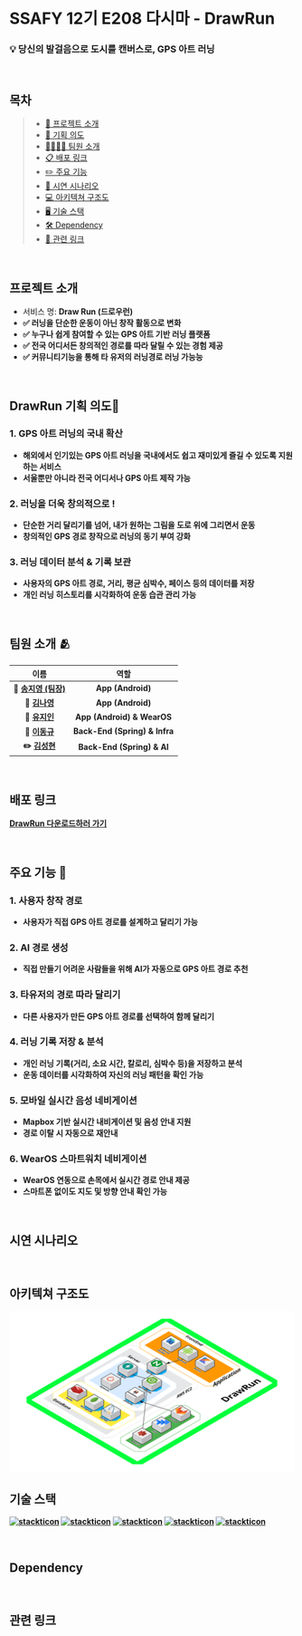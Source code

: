 # SSAFY 12기 E208 다시마 - DrawRun

### 💡 당신의 발걸음으로 도시를 캔버스로, GPS 아트 러닝



<br>

## 목차

> - [👋 프로젝트 소개](#프로젝트-소개)
> - [📖 기획 의도](#기획-의도)
> - [👩‍👩‍👧‍👧 팀원 소개](#팀원-소개)
> - [📋 배포 링크](#배포-링크)
> - [✏️ 주요 기능](#주요-기능)
> - [🚩 시연 시나리오](#시연-시나리오)
> - [💻 아키텍쳐 구조도](#아키텍쳐-구조도)
> - [🖥️ 기술 스택](#기술-스택)
> - [🛠 Dependency](#Dependency)
> - [🔗 관련 링크](#관련-링크)

<br>

## 프로젝트 소개
 - 서비스 명: <b>Draw Run (드로우런) 
 - ✅ 러닝을 단순한 운동이 아닌 창작 활동으로 변화
 - ✅ 누구나 쉽게 참여할 수 있는 GPS 아트 기반 러닝 플랫폼
 - ✅ 전국 어디서든 창의적인 경로를 따라 달릴 수 있는 경험 제공
 - ✅ 커뮤니티기능을 통해 타 유저의 러닝경로 러닝 가능능

<br>

## DrawRun 기획 의도🎨 
### 1. GPS 아트 러닝의 국내 확산
- 해외에서 인기있는 GPS 아트 러닝을 국내에서도 쉽고 재미있게 즐길 수 있도록 지원하는 서비스
- 서울뿐만 아니라 전국 어디서나 GPS 아트 제작 가능
### 2. 러닝을 더욱 창의적으로 !
- 단순한 거리 달리기를 넘어, 내가 원하는 그림을 도로 위에 그리면서 운동
- 창의적인 GPS 경로 창작으로 러닝의 동기 부여 강화
### 3. 러닝 데이터 분석 & 기록 보관
- 사용자의 GPS 아트 경로, 거리, 평균 심박수, 페이스 등의 데이터를 저장
- 개인 러닝 히스토리를 시각화하여 운동 습관 관리 가능

<br>

## 팀원 소개 🫂
| 이름 | 역할 |
|:--:|:--:|
| 👑 **[송지영 (팀장)](https://github.com/xongeeuse)** | App (Android) |
| 🌟 **[김나영](https://github.com/skdud5126)** | App (Android) |
| 🎉 **[유지인](https://github.com/Yu-jiin)** | App (Android) & WearOS |
| 🐶 **[이동규](https://github.com/Iwannabegosu)** | Back-End (Spring) & Infra |
| ✏️ **[김성현](https://github.com/SeonghyeonKim)** | Back-End (Spring) & AI |

<br>

## 배포 링크

[DrawRun 다운로드하러 가기]()

<br>

## 주요 기능 🚀
### 1. 사용자 창작 경로  
 - 사용자가 직접 GPS 아트 경로를 설계하고 달리기 가능  

### 2. AI 경로 생성  
 - 직접 만들기 어려운 사람들을 위해 **AI가 자동으로 GPS 아트 경로 추천**  

### 3. 타유저의 경로 따라 달리기  
 - 다른 사용자가 만든 **GPS 아트 경로를 선택하여 함께 달리기**  

### 4. 러닝 기록 저장 & 분석  
- 개인 러닝 기록(거리, 소요 시간, 칼로리, 심박수 등)을 저장하고 분석  
- 운동 데이터를 시각화하여 **자신의 러닝 패턴을 확인 가능**  

### 5. 모바일 실시간 음성 네비게이션  
- **Mapbox 기반 실시간 내비게이션 및 음성 안내 지원**  
- 경로 이탈 시 **자동으로 재안내**  

### 6. WearOS 스마트워치 네비게이션  
- **WearOS 연동으로 손목에서 실시간 경로 안내 제공**  
- **스마트폰 없이도 지도 및 방향 안내 확인 가능**  

<br>

## 시연 시나리오

<br>


## 아키텍쳐 구조도

<img src="./etc/architecture.png" alt="아키텍쳐 구조도" >

<br>


## 기술 스택

[![stackticon](https://firebasestorage.googleapis.com/v0/b/stackticon-81399.appspot.com/o/images%2F1740072335809?alt=media&token=b3dab147-e6f2-49ea-bf8a-eda13f2d35e6)](https://github.com/msdio/stackticon)
[![stackticon](https://firebasestorage.googleapis.com/v0/b/stackticon-81399.appspot.com/o/images%2F1740072418339?alt=media&token=d22c87ac-6fe6-4750-a3fe-67a63bcac951)](https://github.com/msdio/stackticon)
[![stackticon](https://firebasestorage.googleapis.com/v0/b/stackticon-81399.appspot.com/o/images%2F1740072468571?alt=media&token=3139cace-309c-4116-8f8e-c861f1a965a0)](https://github.com/msdio/stackticon)
[![stackticon](https://firebasestorage.googleapis.com/v0/b/stackticon-81399.appspot.com/o/images%2F1740072507945?alt=media&token=9b08e689-9649-49b3-9ea0-d7df3a2b05ce)](https://github.com/msdio/stackticon)
[![stackticon](https://firebasestorage.googleapis.com/v0/b/stackticon-81399.appspot.com/o/images%2F1740072548203?alt=media&token=f899ac58-5e5c-4816-94dd-cb9bf8972db0)](https://github.com/msdio/stackticon)

<br>

## Dependency

<br>

## 관련 링크

<br>

